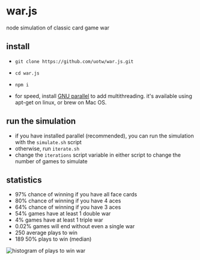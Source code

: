 # war.js
node simulation of classic card game war

## install
* `git clone https://github.com/uotw/war.js.git`
* `cd war.js`
* `npm i`

* for speed, install [GNU parallel](https://www.gnu.org/software/parallel/) to add multithreading. it's available using apt-get on linux, or brew on Mac OS.

## run the simulation
* if you have installed parallel (recommended), you can run the simulation with the `simulate.sh` script
* otherwise, run `iterate.sh`
* change the `iterations` script variable in either script to change the number of games to simulate


## statistics

* 97%	chance of winning if you have all face cards
* 80%	chance of winning if you have 4 aces
* 64%	chance of winning if you have 3 aces
* 54%	games have at least 1 double war
* 4%	games have at least 1 triple war
* 0.02%	games will end without even a single war
* 250	average plays to win
* 189	50% plays to win (median)

![histogram of plays to win war](https://www.sonoclipshare.com/playstowin.svg)
